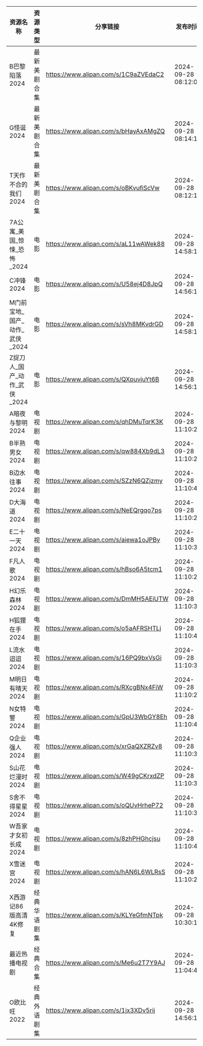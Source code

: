 | 资源名称                | 资源类型   | 分享链接                                 | 发布时间                |
| ------------------- | ------ | ------------------------------------ | ------------------- |
| B巴黎陷落2024           | 最新美剧合集 | https://www.alipan.com/s/1C9aZVEdaC2 | 2024-09-28 08:12:09 |
| G怪诞2024             | 最新美剧合集 | https://www.alipan.com/s/bHayAxAMgZQ | 2024-09-28 08:14:15 |
| T天作不合的我们2024        | 最新美剧合集 | https://www.alipan.com/s/oBKvufiScVw | 2024-09-28 08:12:10 |
| 7A公寓_美国_惊悚_恐怖_2024  | 电影     | https://www.alipan.com/s/aL11wAWek88 | 2024-09-28 14:58:14 |
| C冲锋2024             | 电影     | https://www.alipan.com/s/U58ej4D8JpQ | 2024-09-28 14:56:11 |
| M门前宝地_国产_动作_武侠_2024 | 电影     | https://www.alipan.com/s/sVh8MKvdrGD | 2024-09-28 14:58:16 |
| Z捉刀人_国产_动作_武侠_2024  | 电影     | https://www.alipan.com/s/QXpuvjuYt6B | 2024-09-28 14:56:13 |
| A暗夜与黎明2024          | 电视剧    | https://www.alipan.com/s/qhDMuTqrK3K | 2024-09-28 11:10:22 |
| B半熟男女2024           | 电视剧    | https://www.alipan.com/s/qw884Xb9dL3 | 2024-09-28 11:10:25 |
| B边水往事2024           | 电视剧    | https://www.alipan.com/s/SZzN6QZjzmy | 2024-09-28 11:10:45 |
| D大海道2024            | 电视剧    | https://www.alipan.com/s/NeEQrgqo7ps | 2024-09-28 11:10:29 |
| E二十一天2024           | 电视剧    | https://www.alipan.com/s/aiewa1oJPBy | 2024-09-28 11:10:32 |
| F凡人歌2024            | 电视剧    | https://www.alipan.com/s/hBso6A5tcm1 | 2024-09-28 11:10:21 |
| H幻乐森林2024           | 电视剧    | https://www.alipan.com/s/DmMH5AEiUTW | 2024-09-28 11:10:37 |
| H狐狸在手2024           | 电视剧    | https://www.alipan.com/s/o5aAFRSHTLj | 2024-09-28 11:10:43 |
| L流水迢迢2024           | 电视剧    | https://www.alipan.com/s/16PQ9bxVsGi | 2024-09-28 11:10:31 |
| M明日有晴天2024          | 电视剧    | https://www.alipan.com/s/RXcgBNx4FiW | 2024-09-28 11:10:24 |
| N女特警2024            | 电视剧    | https://www.alipan.com/s/GpU3WbGY8Eh | 2024-09-28 11:10:40 |
| Q企业强人2024           | 电视剧    | https://www.alipan.com/s/xrGaQXZRZv8 | 2024-09-28 11:10:34 |
| S山花烂漫时2024          | 电视剧    | https://www.alipan.com/s/W49gCKrxdZP | 2024-09-28 11:10:38 |
| S舍不得星星2024          | 电视剧    | https://www.alipan.com/s/oQUvHrheP72 | 2024-09-28 11:10:35 |
| W吾家才女初长成2024        | 电视剧    | https://www.alipan.com/s/8zhPHGhcjsu | 2024-09-28 11:10:42 |
| X雪迷宫2024            | 电视剧    | https://www.alipan.com/s/hAN6L6WLRsS | 2024-09-28 11:10:27 |
| X西游记86版高清4K修复       | 经典华语剧集 | https://www.alipan.com/s/KLYeGfmNTpk | 2024-09-28 10:30:15 |
| 最近热播电视剧             | 经典合集   | https://www.alipan.com/s/Me6u2T7Y9AJ | 2024-09-28 11:04:44 |
| O欧比旺2022            | 经典外语剧集 | https://www.alipan.com/s/1jx3XDv5rij | 2024-09-28 14:56:10 |
